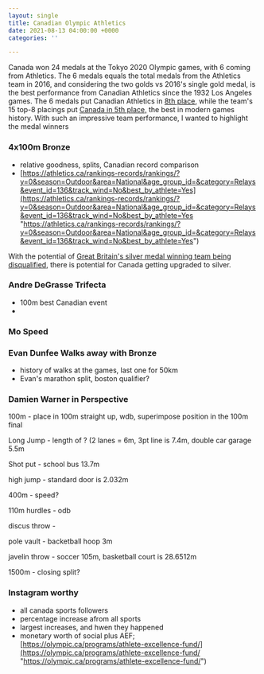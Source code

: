 ```yaml
---
layout: single
title: Canadian Olympic Athletics
date: 2021-08-13 04:00:00 +0000
categories: ''

---
```

Canada won 24 medals at the Tokyo 2020 Olympic games, with 6 coming from Athletics. The 6 medals equals the total medals from the Athletics team in 2016, and considering the two golds vs 2016's single gold medal, is the best performance from Canadian Athletics since the 1932 Los Angeles games. The 6 medals put Canadian Athletics in [8th place](https://www.worldathletics.org/competitions/olympic-games/the-xxxii-olympic-games-athletics-7132391/medaltable), while the team's 15 top-8 placings put [Canada in 5th place,](https://www.worldathletics.org/competitions/olympic-games/the-xxxii-olympic-games-athletics-7132391/placingtable) the best in modern games history. With such an impressive team performance, I wanted to highlight the medal winners


### 4x100m Bronze

* relative goodness, splits, Canadian record comparison
* [https://athletics.ca/rankings-records/rankings/?y=0&season=Outdoor&area=National&age_group_id=&category=Relays&event_id=136&track_wind=No&best_by_athlete=Yes](https://athletics.ca/rankings-records/rankings/?y=0&season=Outdoor&area=National&age_group_id=&category=Relays&event_id=136&track_wind=No&best_by_athlete=Yes "https://athletics.ca/rankings-records/rankings/?y=0&season=Outdoor&area=National&age_group_id=&category=Relays&event_id=136&track_wind=No&best_by_athlete=Yes")

With the potential of [Great Britain's silver medal winning team being disqualified](https://www.cbc.ca/sports/olympics/summer/trackandfield/chinjindu-ujah-tests-positive-4-100m-tokyo-olympics-1.6138959), there is potential for Canada getting upgraded to silver.

### Andre DeGrasse Trifecta

* 100m best Canadian event
* 

### Mo Speed

### Evan Dunfee Walks away with Bronze

* history of walks at the games, last one for 50km
* Evan's marathon split, boston qualifier?

### Damien Warner in Perspective

100m - place in 100m straight up, wdb, superimpose position in the 100m final

Long Jump - length of ? (2 lanes = 6m, 3pt line is 7.4m, double car garage 5.5m

Shot put - school bus 13.7m

high jump - standard door is 2.032m

400m - speed?

110m hurdles - odb

discus throw -

pole vault - backetball hoop 3m

javelin throw - soccer 105m, basketball court is 28.6512m

1500m - closing split?

### Instagram worthy

* all canada sports followers
* percentage increase afrom all sports
* largest increases, and hwen they happened
* monetary worth of social plus AEF; [https://olympic.ca/programs/athlete-excellence-fund/](https://olympic.ca/programs/athlete-excellence-fund/ "https://olympic.ca/programs/athlete-excellence-fund/")
